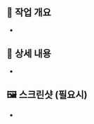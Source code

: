 ## 🚀 작업 개요

<!-- 이번 PR에서 작업한 주요 내용을 요약합니다. -->

-

## 📝 상세 내용

<!-- 작업 과정, 구현 방식, 주요 변경 사항을 설명합니다. -->
<!-- 기존 코드와의 변경점, 구조적 개선점, 주요 로직 등 기술적 내용을 간결하게 작성합니다. -->

-

## 🖼️ 스크린샷 (필요시)

<!-- UI 변경사항이 있을 경우 Before/After 이미지 혹은 GIF를 첨부합니다. -->

-
